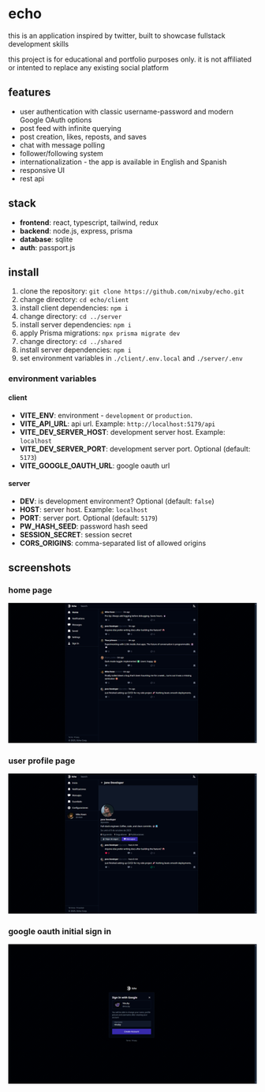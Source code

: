 # echo

this is an application inspired by twitter, built to showcase fullstack development skills

this project is for educational and portfolio purposes only. it is not affiliated or intented to replace any existing social platform

## features

* user authentication with classic username-password and modern Google OAuth options
* post feed with infinite querying
* post creation, likes, reposts, and saves
* chat with message polling
* follower/following system
* internationalization - the app is available in English and Spanish
* responsive UI
* rest api

## stack

* **frontend**: react, typescript, tailwind, redux
* **backend**: node.js, express, prisma
* **database**: sqlite
* **auth**: passport.js

## install

1. clone the repository: `git clone https://github.com/nixuby/echo.git`
2. change directory: `cd echo/client`
3. install client dependencies: `npm i`
4. change directory: `cd ../server`
5. install server dependencies: `npm i`
6. apply Prisma migrations: `npx prisma migrate dev`
7. change directory: `cd ../shared`
8. install server dependencies: `npm i`
9. set environment variables in `./client/.env.local` and `./server/.env`

### environment variables

#### client

* **VITE_ENV**: environment - `development` or `production`.
* **VITE_API_URL**: api url. Example: `http://localhost:5179/api`
* **VITE_DEV_SERVER_HOST**: development server host. Example: `localhost`
* **VITE_DEV_SERVER_PORT**: development server port. Optional (default: `5173`)
* **VITE_GOOGLE_OAUTH_URL**: google oauth url

#### server

* **DEV**: is development environment? Optional (default: `false`)
* **HOST**: server host. Example: `localhost`
* **PORT**: server port. Optional (default: `5179`)
* **PW_HASH_SEED**: password hash seed
* **SESSION_SECRET**: session secret
* **CORS_ORIGINS**: comma-separated list of allowed origins


## screenshots

### home page

<img src="etc/screenshot0.png" />

### user profile page

<img src="etc/screenshot1.png" />

### google oauth initial sign in

<img src="etc/screenshot2.png" />
